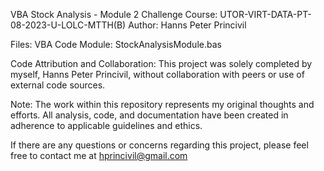 VBA Stock Analysis - Module 2 Challenge
Course: UTOR-VIRT-DATA-PT-08-2023-U-LOLC-MTTH(B)
Author: Hanns Peter Princivil

Files:
VBA Code Module: StockAnalysisModule.bas

Code Attribution and Collaboration:
This project was solely completed by myself, Hanns Peter Princivil, without collaboration with peers or use of external code sources.

Note:
The work within this repository represents my original thoughts and efforts. All analysis, code, and documentation have been created in adherence to applicable guidelines and ethics.

If there are any questions or concerns regarding this project, please feel free to contact me at hprincivil@gmail.com